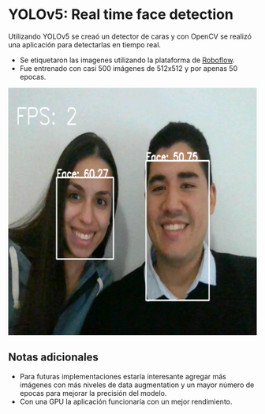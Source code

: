 # YOLOv5: Real time face detection

Utilizando YOLOv5 se creaó un detector de caras y con OpenCV se realizó una aplicación para detectarlas en tiempo real.

* Se etiquetaron las imagenes utilizando la plataforma de [Roboflow](https://roboflow.com/).
* Fue entrenado con casi 500 imágenes de 512x512 y por apenas 50 epocas.

![FaceDetector](images/FaceDetector.png)

## Notas adicionales

* Para futuras implementaciones estaría interesante agregar más imágenes con más niveles de data augmentation y un mayor número de epocas para mejorar la precisión del modelo.
* Con una GPU la aplicación funcionaría con un mejor rendimiento.